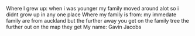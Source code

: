 Where I grew up: when i was younger my family moved around alot so i didnt grow up in any one place
Where my family is from: my immedate family are from auckland but the further away you get on the family tree the further out on the map they get
My name: Gavin Jacobs